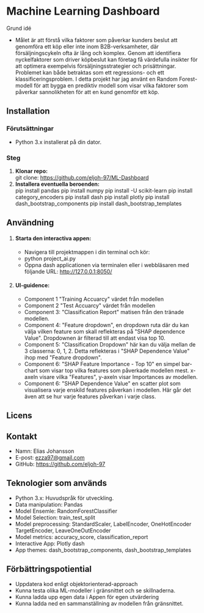 # Machine Learning Dashboard
Grund idé
* Målet är att förstå vilka faktorer som påverkar kunders beslut att genomföra ett köp eller inte inom B2B-verksamheter, där försäljningscykeln ofta är lång och komplex. Genom att identifiera nyckelfaktorer som driver köpbeslut kan företag få värdefulla insikter för att optimera exempelvis försäljningsstrategier och prisättningar. Problemet kan både betraktas som ett regressions- och ett klassificeringsproblem. I detta projekt har jag använt en Random Forest-modell för att bygga en prediktiv modell som visar vilka faktorer som påverkar sannolikheten för att en kund genomför ett köp.


## Installation
### Förutsättningar
* Python 3.x installerat på din dator.

### Steg
1. **Klonar repo:**  
    git clone: https://github.com/eljoh-97/ML-Dashboard
2. **Installera eventuella beroenden:**  
    pip install pandas
    pip install numpy
    pip install -U scikit-learn
    pip install category_encoders
    pip install dash
    pip install plotly
    pip install dash_bootstrap_components
    pip install dash_bootstrap_templates   

## Användning
1. #### Starta den interactiva appen:
   * Navigera till projektmappen i din terminal och kör:
   * python project_ai.py
   * Öppna dash applicationen via terminalen eller i webbläsaren med följande URL: http://127.0.0.1:8050/

2. #### UI-guidence:
    * Component 1 "Training Accuarcy" värdet från modellen
    * Component 2 "Test Accuarcy" värdet från modellen
    * Component 3: "Classification Report" matisen från den tränade modellen.
    * Component 4: "Feature dropdown", en dropdown ruta där du kan välja vilken feature som skall reflekteras på "SHAP dependence Value". Dropdownen är filterad till att endast visa top 10.
    * Component 5: "Classification Dropdown" här kan du välja mellan de 3 classerna: 0, 1, 2. Detta reflekteras i "SHAP Dependence Value" ihop med "Feature dropdown".
    * Component 6: "SHAP Feature Importance - Top 10" en simpel bar-chart som visar top vilka features som påverkade modellen mest. x-axeln visare vilka "Features", y-axeln visar Importances av modellen.
    * Component 6: "SHAP Dependence Value" en scatter plot som visualisera varje enskild features påverkan i modellen. Här går det även att se hur varje features påverkan i varje class.

## Licens

## Kontakt
* Namn: Elias Johansson
* E-post: ezza97@gmail.com
* GitHub: https://github.com/eljoh-97

## Teknologier som används
* Python 3.x: Huvudspråk för utveckling.
* Data manipulation: Pandas
* Model Ensemle: RandomForestClassifier
* Model Selection: train_test_split
* Model preprocessing: StandardScaler, LabelEncoder, OneHotEncoder TargetEncoder, LeaveOneOutEncoder
* Model metrics: accuracy_score, classification_report
* Interactive App: Plotly dash
* App themes: dash_bootstrap_components, dash_bootstrap_templates

## Förbättringspotiential
* Uppdatera kod enligt objektorienterad-approach
* Kunna testa olika ML-modeller i gränsnittet och se skillnaderna. 
* Kunna ladda upp egen data i Appen för egen utvärdering
* Kunna ladda ned en sammanställning av modellen från gränsnittet.  
